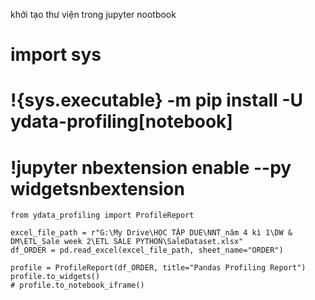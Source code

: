 khởi tạo thư viện trong jupyter nootbook


# import sys
# !{sys.executable} -m pip install -U ydata-profiling[notebook]
# !jupyter nbextension enable --py widgetsnbextension


```
from ydata_profiling import ProfileReport

excel_file_path = r"G:\My Drive\HỌC TẬP DUE\NNT_năm 4 kì 1\DW & DM\ETL_Sale week 2\ETL SALE PYTHON\SaleDataset.xlsx"
df_ORDER = pd.read_excel(excel_file_path, sheet_name="ORDER")

profile = ProfileReport(df_ORDER, title="Pandas Profiling Report")
profile.to_widgets()
# profile.to_notebook_iframe()

```

